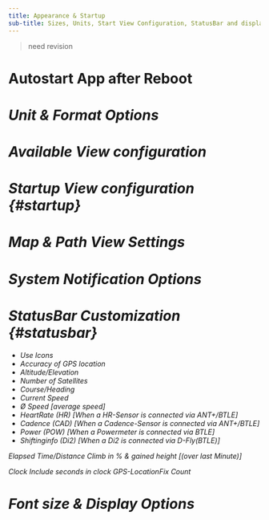 ```yaml
---
title: Appearance & Startup
sub-title: Sizes, Units, Start View Configuration, StatusBar and display customization
---
```


> need revision

# Autostart App after Reboot <i class="fa-solid fa-toggle-off">
# Unit & Format Options
# Available View configuration
# Startup View configuration {#startup}
# Map & Path View Settings
# System Notification Options
# StatusBar Customization {#statusbar}

- Use Icons
- Accuracy of GPS location
- Altitude/Elevation
- Number of Satellites
- Course/Heading
- Current Speed
- Ø Speed [average speed]
- HeartRate (HR) [When a HR-Sensor is connected via ANT+/BTLE]
- Cadence (CAD) [When a Cadence-Sensor is connected via ANT+/BTLE]
- Power (POW) [When a Powermeter is connected via BTLE]
- Shiftinginfo (Di2) [When a Di2 is connected via D-Fly(BTLE)]

Elapsed Time/Distance
Climb in % & gained height \[(over last Minute)\]

Clock
Include seconds in clock
GPS-LocationFix Count

# Font size & Display Options
